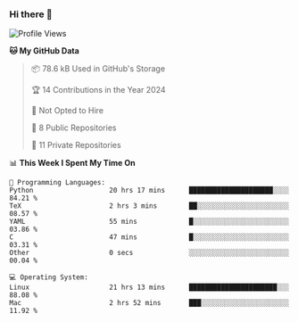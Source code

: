 ### Hi there 👋

<!--
**huayuan4396/huayuan4396** is a ✨ _special_ ✨ repository because its `README.md` (this file) appears on your GitHub profile.

Here are some ideas to get you started:

- 🔭 I’m currently working on ...
- 🌱 I’m currently learning ...
- 👯 I’m looking to collaborate on ...
- 🤔 I’m looking for help with ...
- 💬 Ask me about ...
- 📫 How to reach me: ...
- 😄 Pronouns: ...
- ⚡ Fun fact: ...
-->

<!--START_SECTION:waka-->
![Profile Views](http://img.shields.io/badge/Profile%20Views-0-blue)

**🐱 My GitHub Data** 

> 📦 78.6 kB Used in GitHub's Storage 
 > 
> 🏆 14 Contributions in the Year 2024
 > 
> 🚫 Not Opted to Hire
 > 
> 📜 8 Public Repositories 
 > 
> 🔑 11 Private Repositories 
 > 
📊 **This Week I Spent My Time On** 

```text
💬 Programming Languages: 
Python                   20 hrs 17 mins      █████████████████████░░░░   84.21 % 
TeX                      2 hrs 3 mins        ██░░░░░░░░░░░░░░░░░░░░░░░   08.57 % 
YAML                     55 mins             █░░░░░░░░░░░░░░░░░░░░░░░░   03.86 % 
C                        47 mins             █░░░░░░░░░░░░░░░░░░░░░░░░   03.31 % 
Other                    0 secs              ░░░░░░░░░░░░░░░░░░░░░░░░░   00.04 % 

💻 Operating System: 
Linux                    21 hrs 13 mins      ██████████████████████░░░   88.08 % 
Mac                      2 hrs 52 mins       ███░░░░░░░░░░░░░░░░░░░░░░   11.92 % 
```


<!--END_SECTION:waka-->
